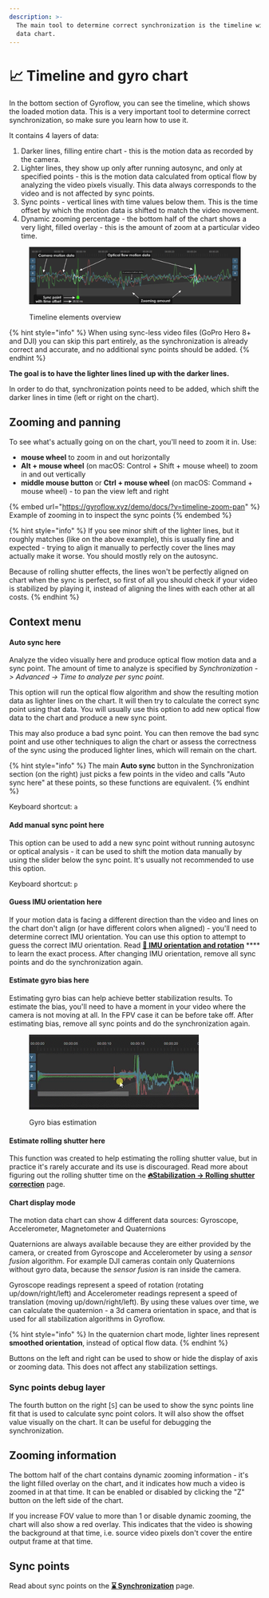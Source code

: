 ```yaml
---
description: >-
  The main tool to determine correct synchronization is the timeline with motion
  data chart.
---
```


# 📈 Timeline and gyro chart

In the bottom section of Gyroflow, you can see the timeline, which shows the loaded motion data. This is a very important tool to determine correct synchronization, so make sure you learn how to use it.

It contains 4 layers of data:

1. Darker lines, filling entire chart - this is the motion data as recorded by the camera.
2. Lighter lines, they show up only after running autosync, and only at specified points - this is the motion data calculated from optical flow by analyzing the video pixels visually. This data always corresponds to the video and is not affected by sync points.
3. Sync points - vertical lines with time values below them. This is the time offset by which the motion data is shifted to match the video movement.
4. Dynamic zooming percentage - the bottom half of the chart shows a very light, filled overlay - this is the amount of zoom at a particular video time.

<figure><img src="../../.gitbook/assets/timeline.png" alt=""><figcaption><p>Timeline elements overview</p></figcaption></figure>

{% hint style="info" %}
When using sync-less video files (GoPro Hero 8+ and DJI) you can skip this part entirely, as the synchronization is already correct and accurate, and no additional sync points should be added.
{% endhint %}

**The goal is to have the lighter lines lined up with the darker lines.**

In order to do that, synchronization points need to be added, which shift the darker lines in time (left or right on the chart).

## Zooming and panning

To see what's actually going on on the chart, you'll need to zoom it in. Use:

* **mouse wheel** to zoom in and out horizontally
* **Alt + mouse wheel** (on macOS: Control + Shift + mouse wheel) to zoom in and out vertically
* **middle mouse button** or **Ctrl + mouse wheel** (on macOS: Command + mouse wheel) - to pan the view left and right

{% embed url="https://gyroflow.xyz/demo/docs/?v=timeline-zoom-pan" %}
Example of zooming in to inspect the sync points
{% endembed %}

{% hint style="info" %}
If you see minor shift of the lighter lines, but it roughly matches (like on the above example), this is usually fine and expected - trying to align it manually to perfectly cover the lines may actually make it worse. You should mostly rely on the autosync.&#x20;

Because of rolling shutter effects, the lines won't be perfectly aligned on chart when the sync is perfect, so first of all you should check if your video is stabilized by playing it, instead of aligning the lines with each other at all costs.
{% endhint %}

## Context menu

#### Auto sync here

Analyze the video visually here and produce optical flow motion data and a sync point. The amount of time to analyze is specified by _Synchronization -> Advanced -> Time to analyze per sync point_.

This option will run the optical flow algorithm and show the resulting motion data as lighter lines on the chart. It will then try to calculate the correct sync point using that data. You will usually use this option to add new optical flow data to the chart and produce a new sync point.

This may also produce a bad sync point. You can then remove the bad sync point and use other techniques to align the chart or assess the correctness of the sync using the produced lighter lines, which will remain on the chart.

{% hint style="info" %}
The main **Auto sync** button in the Synchronization section (on the right) just picks a few points in the video and calls "Auto sync here" at these points, so these functions are equivalent.
{% endhint %}

Keyboard shortcut: `a`

#### Add manual sync point here

This option can be used to add a new sync point without running autosync or optical analysis - it can be used to shift the motion data manually by using the slider below the sync point. It's usually not recommended to use this option.

Keyboard shortcut: `p`

#### Guess IMU orientation here

If your motion data is facing a different direction than the video and lines on the chart don't align (or have different colors when aligned) - you'll need to determine correct IMU orientation. You can use this option to attempt to guess the correct IMU orientation. Read [**🔀 IMU orientation and rotation**](../../advanced-usage/imu-orientation-and-rotation.md) **** to learn the exact process. After changing IMU orientation, remove all sync points and do the synchronization again.

#### Estimate gyro bias here

Estimating gyro bias can help achieve better stabilization results. To estimate the bias, you'll need to have a moment in your video where the camera is not moving at all. In the FPV case it can be before take off. After estimating bias, remove all sync points and do the synchronization again.

<figure><img src="../../.gitbook/assets/gyro_bias.gif" alt=""><figcaption><p>Gyro bias estimation</p></figcaption></figure>

#### Estimate rolling shutter here

This function was created to help estimating the rolling shutter value, but in practice it's rarely accurate and its use is discouraged. Read more about figuring out the rolling shutter time on the [**🔥Stabilization -> Rolling shutter correction**](stabilization.md#rolling-shutter-correction) page.

#### Chart display mode

The motion data chart can show 4 different data sources: Gyroscope, Accelerometer, Magnetometer and Quaternions

Quaternions are always available because they are either provided by the camera, or created from Gyroscope and Accelerometer by using a _sensor fusion_ algorithm. For example DJI cameras contain only Quaternions without gyro data, because the _sensor fusion_ is ran inside the camera.&#x20;

Gyroscope readings represent a speed of rotation (rotating up/down/right/left) and Accelerometer readings represent a speed of translation (moving up/down/right/left). By using these values over time, we can calculate the quaternion - a 3d camera orientation in space, and that is used for all stabilization algorithms in Gyroflow.

{% hint style="info" %}
In the quaternion chart mode, lighter lines represent **smoothed orientation**, instead of optical flow data.
{% endhint %}

Buttons on the left and right can be used to show or hide the display of axis or zooming data. This does not affect any stabilization settings.

### Sync points debug layer

The fourth button on the right \[`S`] can be used to show the sync points line fit that is used to calculate sync point colors. It will also show the offset value visually on the chart. It can be useful for debugging the synchronization.

## Zooming information

The bottom half of the chart contains dynamic zooming information - it's the light filled overlay on the chart, and it indicates how much a video is zoomed in at that time. It can be enabled or disabled by clicking the "Z" button on the left side of the chart.&#x20;

If you increase FOV value to more than 1 or disable dynamic zooming, the chart will also show a red overlay. This indicates that the video is showing the background at that time, i.e. source video pixels don't cover the entire output frame at that time.

## Sync points

Read about sync points on the [**⌛ Synchronization**](synchronization.md) page.

